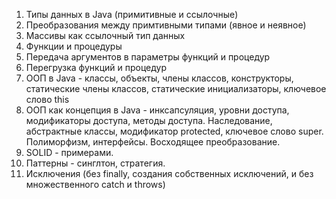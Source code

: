 1. Типы данных в Java (примитивные и ссылочные)
2. Преобразования между примтивными типами (явное и неявное)
3. Массивы как ссылочный тип данных
4. Функции и процедуры
5. Передача аргументов в параметры функций и процедур
6. Перегрузка функций и процедур
7. ООП в Java - классы, объекты, члены классов, конструкторы, статические члены классов, статические инициализаторы, ключевое слово this
8. ООП как концепция в Java - инксапсуляция, уровни доступа, модификаторы доступа, методы доступа. Наследование, абстрактные классы, модификатор protected, ключевое слово super. Полиморфизм, интерфейсы. Восходящее преобразование.
9. SOLID - примерами.
10. Паттерны - синглтон, стратегия.
11. Исключения (без finally, создания собственных исключений, и без множественного catch и throws) 